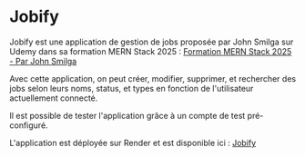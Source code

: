 # Jobify

Jobify est une application de gestion de jobs proposée par John Smilga sur Udemy dans sa formation MERN Stack 2025 : 
[Formation MERN Stack 2025 - Par John Smilga](https://www.udemy.com/course/react-nodejs-express-mongodb-the-mern-fullstack-guide/)

Avec cette application, on peut créer, modifier, supprimer, et rechercher des jobs selon leurs noms, status, et types en fonction de l'utilisateur actuellement connecté.

Il est possible de tester l'application grâce à un compte de test pré-configuré.

L'application est déployée sur Render et est disponible ici : [Jobify](https://jobify-7cza.onrender.com) 
